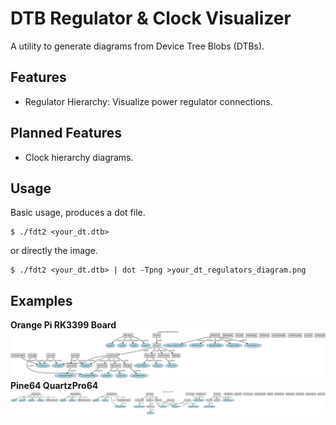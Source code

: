 # DTB Regulator & Clock Visualizer
A utility to generate diagrams from Device Tree Blobs (DTBs).

## Features
* Regulator Hierarchy: Visualize power regulator connections.

## Planned Features
* Clock hierarchy diagrams.

## Usage
Basic usage, produces a dot file.
```
$ ./fdt2 <your_dt.dtb>
```

or directly the image.
```
$ ./fdt2 <your_dt.dtb> | dot -Tpng >your_dt_regulators_diagram.png

```

## Examples
**Orange Pi RK3399 Board**
![image info](./samples/rk3399-orangepi.png)
**Pine64 QuartzPro64**
![image info](./samples/rk3588-quartzpro64.png)
